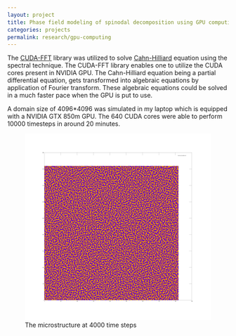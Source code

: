 ```yaml
---
layout: project
title: Phase field modeling of spinodal decomposition using GPU computing
categories: projects
permalink: research/gpu-computing
---
```


The [CUDA-FFT][fft] library was utilized to solve [Cahn-Hilliard][ch] equation using the spectral technique. The CUDA-FFT library enables one to utilize the CUDA cores present in NVIDIA GPU. 
The Cahn-Hilliard equation being a partial differential equation, gets transformed into algebraic equations by application of Fourier transform. These algebraic equations could be solved in a much faster pace when the GPU is put to use.

A domain size of 4096*4096 was simulated in my laptop which is equipped with a NVIDIA GTX 850m GPU. The 640 CUDA cores were able to perform 10000 timesteps in around 20 minutes. 

<figure>
  <img class="full" src="/images/research/GPU/4000.jpeg" alt="Microstructure">
  <figcaption>The microstructure at 4000 time steps</figcaption>
</figure>

[fft]: https://developer.nvidia.com/cufft "Link for library"
[ch]: https://en.wikipedia.org/wiki/Cahn%E2%80%93Hilliard_equation "ch equation"

